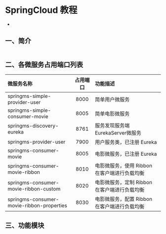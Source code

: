# SpringCloud 教程
-

## 一、简介

``` 

```


## 二、各微服务占用端口列表
| 微服务名称        																| 占用端口	| 功能描述		|
| :-----------------------------------------------------------------------------|:---------:|:------------	|
| springms-simple-provider-user      											| 8000 		|简单用户微服务 	|
| springms-simple-consumer-movie      											| 8005 		|简单电影微服务 	|
| springms-discovery-eureka      												| 8761 		|服务发现服务端EurekaServer微服务 	|
| springms-provider-user															| 7900 		|用户服务类，已注册 Eureka 	|
| springms-consumer-movie      													| 8005 		|电影微服务，已注册 Eureka 	|
| springms-consumer-movie-ribbon      											| 8010 		|电影微服务，使用 Ribbon 在客户端进行负载均衡  	|
| springms-consumer-movie-ribbon-custom      									| 8020 		|电影微服务，定制 Ribbon 在客户端进行负载均衡 	|
| springms-consumer-movie-ribbon-properties     									| 8030 		|电影微服务，配置 Ribbon 在客户端进行负载均衡 	|





## 三、功能模块






































